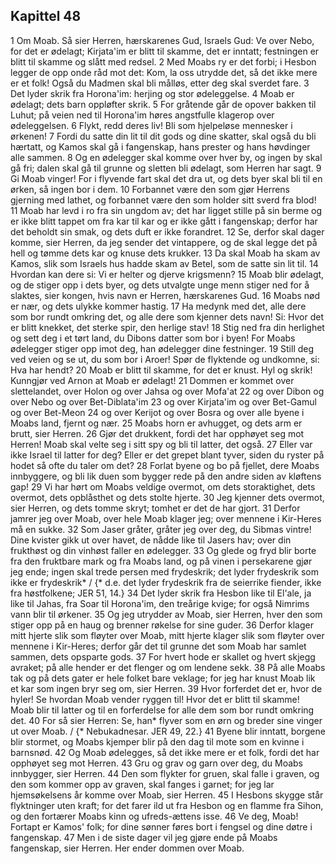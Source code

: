 ## Kapittel 48

1 Om Moab. Så sier Herren, hærskarenes Gud, Israels Gud: Ve over Nebo, for det er ødelagt; Kirjata'im er blitt til skamme, det er inntatt; festningen er blitt til skamme og slått med redsel.
2 Med Moabs ry er det forbi; i Hesbon legger de opp onde råd mot det: Kom, la oss utrydde det, så det ikke mere er et folk! Også du Madmen skal bli målløs, etter deg skal sverdet fare.
3 Det lyder skrik fra Horona'im: herjing og stor ødeleggelse.
4 Moab er ødelagt; dets barn oppløfter skrik.
5 For gråtende går de opover bakken til Luhut; på veien ned til Horona'im høres angstfulle klagerop over ødeleggelsen.
6 Flykt, redd deres liv! Bli som hjelpeløse mennesker i ørkenen!
7 Fordi du satte din lit til dit gods og dine skatter, skal også du bli hærtatt, og Kamos skal gå i fangenskap, hans prester og hans høvdinger alle sammen.
8 Og en ødelegger skal komme over hver by, og ingen by skal gå fri; dalen skal gå til grunne og sletten bli ødelagt, som Herren har sagt.
9 Gi Moab vinger! For i flyvende fart skal det dra ut, og dets byer skal bli til en ørken, så ingen bor i dem.
10 Forbannet være den som gjør Herrens gjerning med lathet, og forbannet være den som holder sitt sverd fra blod!
11 Moab har levd i ro fra sin ungdom av; det har ligget stille på sin berme og er ikke blitt tappet om fra kar til kar og er ikke gått i fangenskap; derfor har det beholdt sin smak, og dets duft er ikke forandret.
12 Se, derfor skal dager komme, sier Herren, da jeg sender det vintappere, og de skal legge det på hell og tømme dets kar og knuse dets krukker.
13 Da skal Moab ha skam av Kamos, slik som Israels hus hadde skam av Betel, som de satte sin lit til.
14 Hvordan kan dere si: Vi er helter og djerve krigsmenn?
15 Moab blir ødelagt, og de stiger opp i dets byer, og dets utvalgte unge menn stiger ned for å slaktes, sier kongen, hvis navn er Herren, hærskarenes Gud.
16 Moabs nød er nær, og dets ulykke kommer hastig.
17 Ha medynk med det, alle dere som bor rundt omkring det, og alle dere som kjenner dets navn! Si: Hvor det er blitt knekket, det sterke spir, den herlige stav!
18 Stig ned fra din herlighet og sett deg i et tørt land, du Dibons datter som bor i byen! For Moabs ødelegger stiger opp imot deg, han ødelegger dine festninger.
19 Still deg ved veien og se ut, du som bor i Aroer! Spør de flyktende og undkomne, si: Hva har hendt?
20 Moab er blitt til skamme, for det er knust. Hyl og skrik! Kunngjør ved Arnon at Moab er ødelagt!
21 Dommen er kommet over slettelandet, over Holon og over Jahsa og over Mofa'at
22 og over Dibon og over Nebo og over Bet-Diblata'im
23 og over Kirjata'im og over Bet-Gamul og over Bet-Meon
24 og over Kerijot og over Bosra og over alle byene i Moabs land, fjernt og nær.
25 Moabs horn er avhugget, og dets arm er brutt, sier Herren.
26 Gjør det drukkent, fordi det har opphøyet seg mot Herren! Moab skal velte seg i sitt spy og bli til latter, det også.
27 Eller var ikke Israel til latter for deg? Eller er det grepet blant tyver, siden du ryster på hodet så ofte du taler om det?
28 Forlat byene og bo på fjellet, dere Moabs innbyggere, og bli lik duen som bygger rede på den andre siden av kløftens gap!
29 Vi har hørt om Moabs veldige overmot, om dets storaktighet, dets overmot, dets opblåsthet og dets stolte hjerte.
30 Jeg kjenner dets overmot, sier Herren, og dets tomme skryt; tomhet er det de har gjort.
31 Derfor jamrer jeg over Moab, over hele Moab klager jeg; over mennene i Kir-Heres må en sukke.
32 Som Jaser gråter, gråter jeg over deg, du Sibmas vintre! Dine kvister gikk ut over havet, de nådde like til Jasers hav; over din frukthøst og din vinhøst faller en ødelegger.
33 Og glede og fryd blir borte fra den fruktbare mark og fra Moabs land, og på vinen i persekarene gjør jeg ende; ingen skal trede persen med frydeskrik; det lyder frydeskrik som ikke er frydeskrik* / {* d.e. det lyder frydeskrik fra de seierrike fiender, ikke fra høstfolkene; JER 51, 14.}
34 Det lyder skrik fra Hesbon like til El'ale, ja like til Jahas, fra Soar til Horona'im, den treårige kvige; for også Nimrims vann blir til ørkener.
35 Og jeg utrydder av Moab, sier Herren, hver den som stiger opp på en haug og brenner røkelse for sine guder.
36 Derfor klager mitt hjerte slik som fløyter over Moab, mitt hjerte klager slik som fløyter over mennene i Kir-Heres; derfor går det til grunne det som Moab har samlet sammen, dets opsparte gods.
37 For hvert hode er skallet og hvert skjegg avraket; på alle hender er det flenger og om lendene sekk.
38 På alle Moabs tak og på dets gater er hele folket bare veklage; for jeg har knust Moab lik et kar som ingen bryr seg om, sier Herren.
39 Hvor forferdet det er, hvor de hyler! Se hvordan Moab vender ryggen til! Hvor det er blitt til skamme! Moab blir til latter og til en forferdelse for alle dem som bor rundt omkring det.
40 For så sier Herren: Se, han* flyver som en ørn og breder sine vinger ut over Moab. / {* Nebukadnesar. JER 49, 22.}
41 Byene blir inntatt, borgene blir stormet, og Moabs kjemper blir på den dag til mote som en kvinne i barnsnød.
42 Og Moab ødelegges, så det ikke mere er et folk, fordi det har opphøyet seg mot Herren.
43 Gru og grav og garn over deg, du Moabs innbygger, sier Herren.
44 Den som flykter for gruen, skal falle i graven, og den som kommer opp av graven, skal fanges i garnet; for jeg lar hjemsøkelsens år komme over Moab, sier Herren.
45 I Hesbons skygge står flyktninger uten kraft; for det farer ild ut fra Hesbon og en flamme fra Sihon, og den fortærer Moabs kinn og ufreds-ættens isse.
46 Ve deg, Moab! Fortapt er Kamos' folk; for dine sønner føres bort i fengsel og dine døtre i fangenskap.
47 Men i de siste dager vil jeg gjøre ende på Moabs fangenskap, sier Herren. Her ender dommen over Moab.
